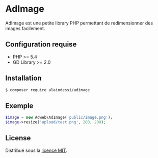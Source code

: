 # AdImage #
AdImage est une petite library PHP permettant de redimensionner des images facilement.

## Configuration requise ##

- PHP >= 5.4
- GD Library >= 2.0

## Installation ##

```bash
$ composer require alaindessi/adimage
```

## Exemple ##

```php
$image = new Adweb\AdImage('public/image.png');
$image->resize('upload/test.png', 200, 200);
```

## License ##
Distribué sous la [licence MIT](https://opensource.org/licenses/MIT).
